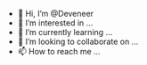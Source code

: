 - 👋 Hi, I’m @Deveneer
- 👀 I’m interested in ...
- 🌱 I’m currently learning ...
- 💞️ I’m looking to collaborate on ...
- 📫 How to reach me ...

<!---
Deveneer/Deveneer is a ✨ special ✨ repository because its `README.md` (this file) appears on your GitHub profile.
You can click the Preview link to take a look at your changes.
--->
